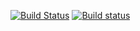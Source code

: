 [![Build Status](https://travis-ci.org/AndreyBMWX6/lab06homework.svg?branch=master)](https://travis-ci.org/AndreyBMWX6/lab06homework)
[![Build status](https://ci.appveyor.com/api/projects/status/ssh43jsea403j8fy?svg=true)](https://ci.appveyor.com/project/AndreyBMWX6/lab06homework)



